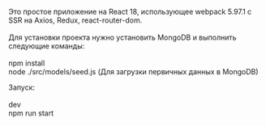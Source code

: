   Это простое приложение на React 18, использующее webpack 5.97.1 с SSR на Axios, Redux, react-router-dom. <br> <br>
Для установки проекта нужно установить MongoDB и выполнить следующие команды: <br><br>
npm install  <br>
node ./src/models/seed.js (Для загрузки первичных данных в MongoDB) <br>

Запуск: <br><br>
dev <br>
npm run start <br>
